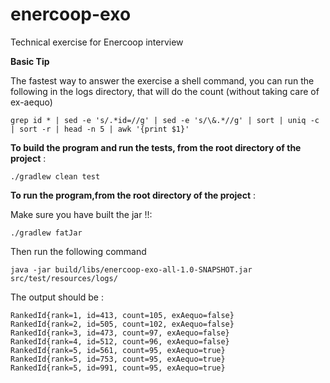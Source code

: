 # enercoop-exo
Technical exercise for Enercoop interview

**Basic Tip**

The fastest way to answer the exercise a shell command, you can run the following in the logs directory, that will do the count (without taking care of ex-aequo)

`grep id * | sed -e 's/.*id=//g' | sed -e 's/\&.*//g' | sort | uniq -c | sort -r | head -n 5 | awk '{print $1}'`

**To build the program and run the tests, from the root directory of the project** :

`./gradlew clean test`

**To run the program,from the root directory of the project** :

Make sure you have built the jar !!:

`./gradlew fatJar`

Then run the following command

`java -jar build/libs/enercoop-exo-all-1.0-SNAPSHOT.jar src/test/resources/logs/`

The output should be :

~~~~
RankedId{rank=1, id=413, count=105, exAequo=false}
RankedId{rank=2, id=505, count=102, exAequo=false}
RankedId{rank=3, id=473, count=97, exAequo=false}
RankedId{rank=4, id=512, count=96, exAequo=false}
RankedId{rank=5, id=561, count=95, exAequo=true}
RankedId{rank=5, id=753, count=95, exAequo=true}
RankedId{rank=5, id=991, count=95, exAequo=true}
~~~~
